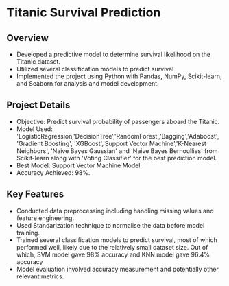 # Titanic Survival Prediction
## Overview
* Developed a predictive model to determine survival likelihood on the Titanic dataset.
* Utilized several classification models to predict survival
* Implemented the project using Python with Pandas, NumPy, Scikit-learn, and Seaborn for analysis and model development.

## Project Details
* Objective: Predict survival probability of passengers aboard the Titanic.
* Model Used: 'LogisticRegression,'DecisionTree','RandomForest','Bagging','Adaboost', 'Gradient Boosting', 'XGBoost','Support Vector Machine','K-Nearest Neighbors', 'Naive Bayes Gaussian' and 'Naive Bayes Bernoullies' from Scikit-learn along with 'Voting Classifier' for the best prediction model.
* Best Model: Support Vector Machine Model
* Accuracy Achieved: 98%.

## Key Features
* Conducted data preprocessing including handling missing values and feature engineering.
* Used Standarization technique to normalise the data before model training.
* Trained several classification models to predict survival, most of which performed well, likely due to the relatively small dataset size. Out of which, SVM model gave 98% accuracy and KNN model gave 96.4% accuracy
* Model evaluation involved accuracy measurement and potentially other relevant metrics.
  
